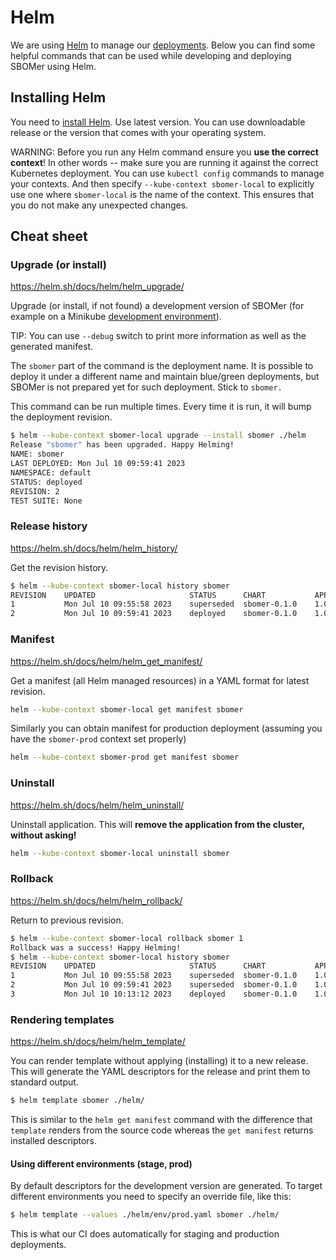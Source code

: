 # Helm

We are using [Helm](https://helm.sh/) to manage our [deployments](deployments.md). Below you can find some
helpful commands that can be used while developing and deploying SBOMer using Helm.

## Installing Helm

You need to [install Helm](https://helm.sh/docs/intro/install/). Use latest version. You can use downloadable release
or the version that comes with your operating system.

WARNING: Before you run any Helm command ensure you **use the correct context**! In other words -- make sure
you are running it against the correct Kubernetes deployment. You can use `kubectl config` commands to manage
your contexts. And then specify `--kube-context sbomer-local` to explicitly use one where `sbomer-local` is the
name of the context. This ensures that you do not make any unexpected changes.

## Cheat sheet

### Upgrade (or install)

https://helm.sh/docs/helm/helm_upgrade/

Upgrade (or install, if not found) a development version of SBOMer (for example on a Minikube [development environment](development.md)).

TIP: You can use `--debug` switch to print more information as well as the generated manifest.

The `sbomer` part of the command is the deployment name. It is possible to deploy it under a different name
and maintain blue/green deployments, but SBOMer is not prepared yet for such deployment. Stick to `sbomer.`

This command can be run multiple times. Every time it is run, it will bump the deployment revision.

```bash
$ helm --kube-context sbomer-local upgrade --install sbomer ./helm
Release "sbomer" has been upgraded. Happy Helming!
NAME: sbomer
LAST DEPLOYED: Mon Jul 10 09:59:41 2023
NAMESPACE: default
STATUS: deployed
REVISION: 2
TEST SUITE: None
```

### Release history

https://helm.sh/docs/helm/helm_history/

Get the revision history.

```bash
$ helm --kube-context sbomer-local history sbomer
REVISION	UPDATED                 	STATUS    	CHART       	APP VERSION	DESCRIPTION
1       	Mon Jul 10 09:55:58 2023	superseded	sbomer-0.1.0	1.0.0      	Install complete
2       	Mon Jul 10 09:59:41 2023	deployed  	sbomer-0.1.0	1.0.0      	Upgrade complete
```

### Manifest

https://helm.sh/docs/helm/helm_get_manifest/

Get a manifest (all Helm managed resources) in a YAML format for latest revision.

```bash
helm --kube-context sbomer-local get manifest sbomer
```

Similarly you can obtain manifest for production deployment (assuming you have the `sbomer-prod` context set properly)

```bash
helm --kube-context sbomer-prod get manifest sbomer
```

### Uninstall

https://helm.sh/docs/helm/helm_uninstall/

Uninstall application. This will **remove the application from the cluster, without asking!**

```bash
helm --kube-context sbomer-local uninstall sbomer
```

### Rollback

https://helm.sh/docs/helm/helm_rollback/

Return to previous revision.

```bash
$ helm --kube-context sbomer-local rollback sbomer 1
Rollback was a success! Happy Helming!
$ helm --kube-context sbomer-local history sbomer
REVISION	UPDATED                 	STATUS    	CHART       	APP VERSION	DESCRIPTION
1       	Mon Jul 10 09:55:58 2023	superseded	sbomer-0.1.0	1.0.0      	Install complete
2       	Mon Jul 10 09:59:41 2023	superseded	sbomer-0.1.0	1.0.0      	Upgrade complete
3       	Mon Jul 10 10:13:12 2023	deployed  	sbomer-0.1.0	1.0.0      	Rollback to 1
```

### Rendering templates

https://helm.sh/docs/helm/helm_template/

You can render template without applying (installing) it to a new release. This will generate the YAML
descriptors for the release and print them to standard output.

```bash
$ helm template sbomer ./helm/
```

This is similar to the `helm get manifest` command with the difference that `template` renders
from the source code whereas the `get manifest` returns installed descriptors.

#### Using different environments (stage, prod)

By default descriptors for the development version are generated. To target different environments you
need to specify an override file, like this:

```bash
$ helm template --values ./helm/env/prod.yaml sbomer ./helm/
```

This is what our CI does automatically for staging and production deployments.